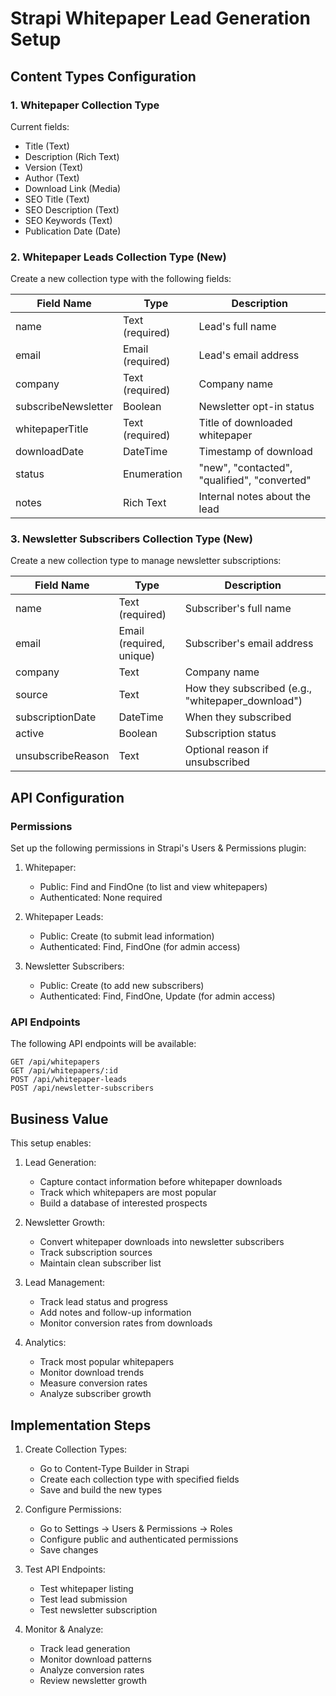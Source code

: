 # Strapi Whitepaper Lead Generation Setup

## Content Types Configuration

### 1. Whitepaper Collection Type
Current fields:
- Title (Text)
- Description (Rich Text)
- Version (Text)
- Author (Text)
- Download Link (Media)
- SEO Title (Text)
- SEO Description (Text)
- SEO Keywords (Text)
- Publication Date (Date)

### 2. Whitepaper Leads Collection Type (New)
Create a new collection type with the following fields:

| Field Name | Type | Description |
|------------|------|-------------|
| name | Text (required) | Lead's full name |
| email | Email (required) | Lead's email address |
| company | Text (required) | Company name |
| subscribeNewsletter | Boolean | Newsletter opt-in status |
| whitepaperTitle | Text (required) | Title of downloaded whitepaper |
| downloadDate | DateTime | Timestamp of download |
| status | Enumeration | "new", "contacted", "qualified", "converted" |
| notes | Rich Text | Internal notes about the lead |

### 3. Newsletter Subscribers Collection Type (New)
Create a new collection type to manage newsletter subscriptions:

| Field Name | Type | Description |
|------------|------|-------------|
| name | Text (required) | Subscriber's full name |
| email | Email (required, unique) | Subscriber's email address |
| company | Text | Company name |
| source | Text | How they subscribed (e.g., "whitepaper_download") |
| subscriptionDate | DateTime | When they subscribed |
| active | Boolean | Subscription status |
| unsubscribeReason | Text | Optional reason if unsubscribed |

## API Configuration

### Permissions
Set up the following permissions in Strapi's Users & Permissions plugin:

1. Whitepaper:
   - Public: Find and FindOne (to list and view whitepapers)
   - Authenticated: None required

2. Whitepaper Leads:
   - Public: Create (to submit lead information)
   - Authenticated: Find, FindOne (for admin access)

3. Newsletter Subscribers:
   - Public: Create (to add new subscribers)
   - Authenticated: Find, FindOne, Update (for admin access)

### API Endpoints
The following API endpoints will be available:

```
GET /api/whitepapers
GET /api/whitepapers/:id
POST /api/whitepaper-leads
POST /api/newsletter-subscribers
```

## Business Value

This setup enables:
1. Lead Generation:
   - Capture contact information before whitepaper downloads
   - Track which whitepapers are most popular
   - Build a database of interested prospects

2. Newsletter Growth:
   - Convert whitepaper downloads into newsletter subscribers
   - Track subscription sources
   - Maintain clean subscriber list

3. Lead Management:
   - Track lead status and progress
   - Add notes and follow-up information
   - Monitor conversion rates from downloads

4. Analytics:
   - Track most popular whitepapers
   - Monitor download trends
   - Measure conversion rates
   - Analyze subscriber growth

## Implementation Steps

1. Create Collection Types:
   - Go to Content-Type Builder in Strapi
   - Create each collection type with specified fields
   - Save and build the new types

2. Configure Permissions:
   - Go to Settings → Users & Permissions → Roles
   - Configure public and authenticated permissions
   - Save changes

3. Test API Endpoints:
   - Test whitepaper listing
   - Test lead submission
   - Test newsletter subscription

4. Monitor & Analyze:
   - Track lead generation
   - Monitor download patterns
   - Analyze conversion rates
   - Review newsletter growth